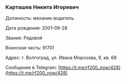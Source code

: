 ### Карташев Никита Игоревич

Должность: механик-водитель

Дата рождения: 2001-09-28

Звание: Рядовой

Воинская часть: 91701

Адрес: г. Волгоград, ул. Ивана Морозова, 9, кв. 68

Сообщение в Telegram: [https://t.me/rf200_now/428](https://t.me/rf200_now/428)
